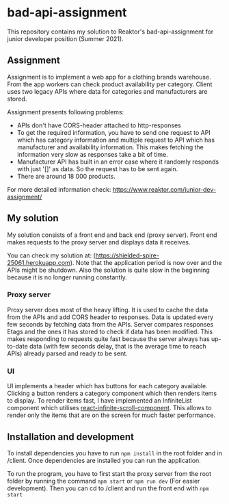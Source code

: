 # bad-api-assignment

This repository contains my solution to Reaktor's bad-api-assignment for junior developer position (Summer 2021).

## Assignment

Assignment is to implement a web app for a clothing brands warehouse. From the app workers can check product availability per category. Client uses two legacy APIs where data for categories and manufacturers are stored.

Assignment presents following problems:
- APIs don't have CORS-header attached to http-responses
- To get the required information, you have to send one request to API which has category information and multiple request to API which has manufacturer and         availability information. This makes fetching the information very slow as responses take a bit of time.
- Manufacturer API has built in an error case where it randomly responds with just '[]' as data. So the request has to be sent again.
- There are around 18 000 products.

For more detailed information check: https://www.reaktor.com/junior-dev-assignment/

## My solution

My solution consists of a front end and back end (proxy server). Front end makes requests to the proxy server and displays data it receives.

You can check my solution at: (https://shielded-spire-25061.herokuapp.com). Note that the application period is now over and the APIs might be shutdown. Also the solution is quite slow in the beginning because it is no longer running constantly. 

### Proxy server

Proxy server does most of the heavy lifting. It is used to cache the data from the APIs and add CORS header to responses. Data is updated every few seconds by fetching data from the APIs. Server compares responses Etags and the ones it has stored to check if data has been modified. This makes responding to requests quite fast because the server always has up-to-date data (with few seconds delay, that is the average time to reach APIs) already parsed and ready to be sent.

### UI

UI implements a header which has buttons for each category available. Clicking a button renders a category component which then renders items to display. To render items fast, I have implemented an InfiniteList component which utilises [react-infinite-scroll-component](https://www.npmjs.com/package/react-infinite-scroll-component "react-infinite-scroll-component"). This allows to render only the items that are on the screen for much faster performance.

## Installation and development

To install dependencies you have to run ``npm install`` in the root folder and in /client. Once dependencies are installed you can run the application.

To run the program, you have to first start the proxy server from the root folder by running the command ``npm start`` or ``npm run dev`` (For easier development). Then you can cd to /client and run the front end with ``npm start``

